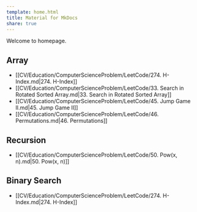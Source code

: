 ```yaml
---
template: home.html
title: Material for MkDocs
share: true
---
```


Welcome to homepage.

## Array
- [[CV/Education/ComputerScienceProblem/LeetCode/274. H-Index.md|274. H-Index]]
- [[CV/Education/ComputerScienceProblem/LeetCode/33. Search in Rotated Sorted Array.md|33. Search in Rotated Sorted Array]]
- [[CV/Education/ComputerScienceProblem/LeetCode/45. Jump Game II.md|45. Jump Game II]]
- [[CV/Education/ComputerScienceProblem/LeetCode/46. Permutations.md|46. Permutations]]


## Recursion
- [[CV/Education/ComputerScienceProblem/LeetCode/50. Pow(x, n).md|50. Pow(x, n)]]


## Binary Search
- [[CV/Education/ComputerScienceProblem/LeetCode/274. H-Index.md|274. H-Index]]

